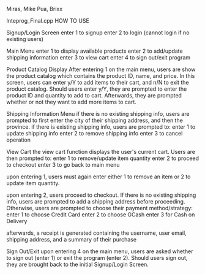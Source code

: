 Miras, Mike 
Pua, Brixx

Inteprog_Final.cpp
HOW TO USE

Signup/Login Screen
enter 1 to signup
enter 2 to login (cannot login if no existing users)

Main Menu
enter 1 to display available products
enter 2 to add/update shipping information
enter 3 to view cart
enter 4 to sign out/exit program

Product Catalog Display
After entering 1 on the main menu, users are show the product catalog which contains the product ID, name, and price.
In this screen, users can enter y/Y to add items to their cart, and n/N to exit the product catalog.
Should users enter y/Y, they are prompted to enter the product ID and quantity to add to cart. Afterwards, they are prompted
whether or not they want to add more items to cart.

Shipping Information Menu
if there is no existing shipping info, users are prompted to first enter the city of their shipping address, and then the province.
if there is existing shipping info, users are prompted to:
enter 1 to update shipping info
enter 2 to remove shipping info
enter 3 to cancel operation

View Cart
the view cart function displays the user's current cart.
Users are then prompted to:
enter 1 to remove/update item quantity
enter 2 to proceed to checkout
enter 3 to go back to main menu

upon entering 1, users must again enter either 1 to remove an item or 2 to update item quantity.

upon entering 2, users proceed to checkout. 
If there is no existing shipping info, users are prompted to add a shipping address before proceeding. 
Otherwise, users are prompted to choose their payment method/strategy:
enter 1 to choose Credit Card
enter 2 to choose GCash
enter 3 for Cash on Delivery

afterwards, a receipt is generated containing the username, user email, shipping address, and a summary of their purchase

Sign Out/Exit
upon entering 4 on the main menu, users are asked whether to sign out (enter 1) or exit the program (enter 2).
Should users sign out, they are brought back to the initial Signup/Login Screen.

